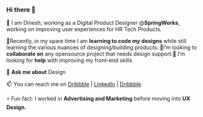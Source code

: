 ### Hi there 👋
🔭 I am Dinesh, working as a Digital Product Designer @<b>SpringWorks</b>, working on improving user experiences for HR Tech Products.

🌱Recently, in my spare time I am <b>learning to code my designs</b> while still learning the various nuances of designing/building products. 👯I’m looking to <b>collaborate on</b> any opensource project that needs design support.🤔 I’m looking for <b>help</b> with improving my front-end skills<br>

💬 <b>Ask me about</b> Design

📫 You can reach me on <a href="https://dribbble.com/deesenapati">Dribbble</a> | <a href="https://www.linkedin.com/in/dineshkumarsenapati/">LinkedIn</a> | <a href="https://twitter.com/deesenapati">Dribbble</a>

⚡ Fun fact: I worked in <b>Advertising and Marketing</b> before moving into <b>UX Design.</b>


<!--
**deesenapati/deesenapati** is a ✨ _special_ ✨ repository because its `README.md` (this file) appears on your GitHub profile.

Here are some ideas to get you started:

- 🔭 I’m currently working on improving user experiences for HR Tech products at SpringWorks
- 🌱 I’m currently learning - to code my designs and always practising whatever I've learnt. 
- 👯 I’m looking to collaborate on any opensource projects that need design support.
- 🤔 I’m looking for help with improving my front-end skills
- 💬 Ask me about Design
- 📫 How to reach me thenomadgeneral@gmail.com
- ⚡ Fun fact: I worked in Advertising and Marketing before moving into UX Design.
-->

